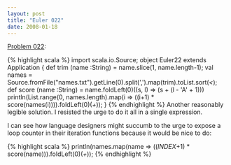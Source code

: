 ```yaml
---
layout: post
title: "Euler 022"
date: 2008-01-18
---
```


[Problem 022]\:

{% highlight scala %}
import scala.io.Source;
object Euler22 extends Application {
  def trim (name :String) = name.slice(1, name.length-1);
  val names = Source.fromFile("names.txt").getLine(0).split(',').map(trim).toList.sort(_<_);
  def score (name :String) = name.foldLeft(0)((s, l) => (s + (l - 'A' + 1)))
  println(List.range(0, names.length).map(i => ((i+1) * score(names(i)))).foldLeft(0)(_+_));
}
{% endhighlight %}
Another reasonably legible solution. I resisted the urge to do it all in a single expression.

I can see how language designers might succumb to the urge to expose a loop counter in their iteration functions because it would be nice to do:

{% highlight scala %}
  println(names.map(name => ((_INDEX_+1) * score(name))).foldLeft(0)(_+_));
{% endhighlight %}

[Problem 022]: http://projecteuler.net/index.php?section=problems&id=22
